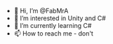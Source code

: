 - 👋 Hi, I’m @FabMrA
- 👀 I’m interested in Unity and C#
- 🌱 I’m currently learning C#
- 📫 How to reach me - don't

<!---
FabMrA/FabMrA is a ✨ special ✨ repository because its `README.md` (this file) appears on your GitHub profile.
You can click the Preview link to take a look at your changes.
--->
